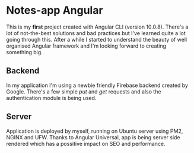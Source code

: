 # Notes-app Angular

This is my **first** project created with Angular CLI (version 10.0.8).
There's a lot of not-the-best solutions and bad practices but I've learned quite a lot going through this.
After a while I started to understand the beauty of well organised Angular framework and I'm looking forward to creating something big.

## Backend

In my application I'm using a newbie friendly Firebase backend created by Google.
There's a few simple _put_ and _get_ requests and also the authentication module is being used.

## Server

Application is deployed by myself, running on Ubuntu server using PM2, NGINX and UFW.
Thanks to Angular Universal, app is being server side rendered which has a possitive impact on SEO and performance.
